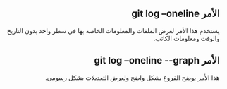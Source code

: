 <div dir = "rtl">


## الأمر git log –oneline

يستخدم هذا الأمر لعرض الملفات والمعلومات الخاصه بها في سطر واحد بدون التاريخ والوقت ومعلومات الكاتب.

## الأمر git log –oneline --graph

هذا الأمر يوضح الفروع بشكل واضح ولعرض التعديلات بشكل رسومي.
</div>
